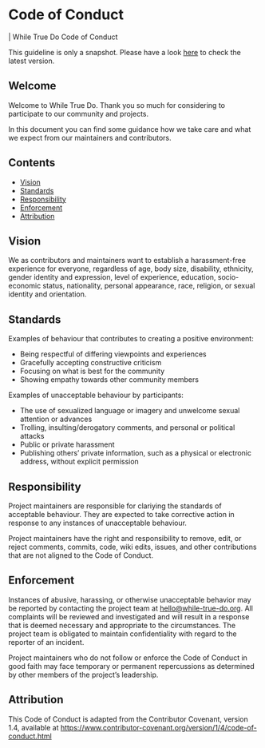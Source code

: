# Code of Conduct
| While True Do Code of Conduct

This guideline is only a snapshot. Please have a look [here](https://github.com/while-true-do/community/docs/) to check the latest version.

## Welcome

Welcome to While True Do. Thank you so much for considering to participate to our community and projects.

In this document you can find some guidance how we take care and what we expect from our maintainers and contributors.

## Contents

-   [Vision](#Vision)
-   [Standards](#Standards)
-   [Responsibility](#Responsibility)
-   [Enforcement](#Enforcement)
-   [Attribution](#Attribution)

## Vision

We as contributors and maintainers want to establish a harassment-free experience for everyone, regardless of age, body size, disability, ethnicity, gender identity and expression, level of experience, education, socio-economic status, nationality, personal appearance, race, religion, or sexual identity and orientation.

## Standards

Examples of behaviour that contributes to creating a positive environment:

-   Being respectful of differing viewpoints and experiences
-   Gracefully accepting constructive criticism
-   Focusing on what is best for the community
-   Showing empathy towards other community members

Examples of unacceptable behaviour by participants:


-   The use of sexualized language or imagery and unwelcome sexual attention or advances
-   Trolling, insulting/derogatory comments, and personal or political attacks
-   Public or private harassment
-   Publishing others’ private information, such as a physical or electronic address, without explicit permission

## Responsibility

Project maintainers are responsible for clariying the standards of acceptable behaviour. They are expected to take corrective action in response to any instances of unacceptable behaviour.

Project maintainers have the right and responsibility to remove, edit, or reject comments, commits, code, wiki edits, issues, and other contributions that are not aligned to the Code of Conduct.

## Enforcement

Instances of abusive, harassing, or otherwise unacceptable behavior may be reported by contacting the project team at hello@while-true-do.org. All complaints will be reviewed and investigated and will result in a response that is deemed necessary and appropriate to the circumstances. The project team is obligated to maintain confidentiality with regard to the reporter of an incident.

Project maintainers who do not follow or enforce the Code of Conduct in good faith may face temporary or permanent repercussions as determined by other members of the project’s leadership.

## Attribution

This Code of Conduct is adapted from the Contributor Covenant, version 1.4, available at <https://www.contributor-covenant.org/version/1/4/code-of-conduct.html>
